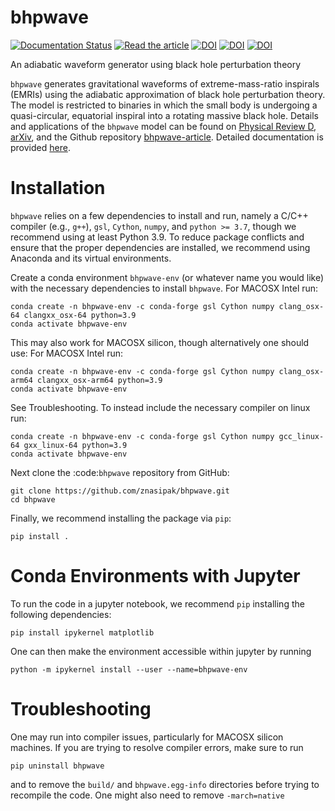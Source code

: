 # bhpwave
[![Documentation Status](https://readthedocs.org/projects/bhpwave/badge/?version=latest)](https://bhpwave.readthedocs.io/en/latest/?badge=latest)
[![Read the article](https://img.shields.io/badge/PDF-latest-blue.svg?style=flat)](https://github.com/znasipak/bhpwave-article/raw/gh-action-result/pdflatex/ms.pdf)
[![DOI](https://img.shields.io/badge/arXiv-2310.19706-B31B1B)](https://doi.org/10.48550/arXiv.2310.19706)
[![DOI](https://img.shields.io/badge/PhysRevD-109.044020-purple)](https://doi.org/10.1103/PhysRevD.109.044020)
[![DOI](https://img.shields.io/badge/znasipak-bhpwave--article-blue?logo=Github)](https://github.com/znasipak/bhpwave-article)

An adiabatic waveform generator using black hole perturbation theory

`bhpwave` generates gravitational waveforms of extreme-mass-ratio inspirals (EMRIs) using the adiabatic approximation of black hole perturbation theory. The model is restricted to binaries in which the small body is undergoing a quasi-circular, equatorial inspiral into a rotating massive black hole. Details and applications of
the `bhpwave` model can be found on [Physical Review D](https://doi.org/10.1103/PhysRevD.109.044020), [arXiv](https://doi.org/10.48550/arXiv.2310.19706), and the Github
repository [bhpwave-article](https://github.com/znasipak/bhpwave-article). Detailed documentation is provided [here](https://bhpwave.readthedocs.io/en/latest/).

# Installation

`bhpwave` relies on a few dependencies to install and run, namely
a C/C++ compiler (e.g., `g++`), `gsl`, `Cython`, 
`numpy`, and `python >= 3.7`, though we recommend using at least Python 3.9.
To reduce package conflicts and ensure that the proper dependencies are installed,
we recommend using Anaconda and its virtual environments.

Create a conda environment `bhpwave-env` (or whatever name you would like)
with the necessary dependencies to install `bhpwave`. For MACOSX Intel run:
```
conda create -n bhpwave-env -c conda-forge gsl Cython numpy clang_osx-64 clangxx_osx-64 python=3.9
conda activate bhpwave-env
```
This may also work for MACOSX silicon, though alternatively one should use:
For MACOSX Intel run:
```
conda create -n bhpwave-env -c conda-forge gsl Cython numpy clang_osx-arm64 clangxx_osx-arm64 python=3.9
conda activate bhpwave-env
```
See Troubleshooting.
To instead include the necessary compiler on linux run:
```
conda create -n bhpwave-env -c conda-forge gsl Cython numpy gcc_linux-64 gxx_linux-64 python=3.9
conda activate bhpwave-env
```
Next clone the :code:`bhpwave` repository from GitHub:
```
git clone https://github.com/znasipak/bhpwave.git
cd bhpwave
```
Finally, we recommend installing the package via `pip`:
```
pip install .
```

# Conda Environments with Jupyter

To run the code in a jupyter notebook, we recommend `pip` installing
the following dependencies: 
```
pip install ipykernel matplotlib
```
One can then make the environment accessible within jupyter by
running
```
python -m ipykernel install --user --name=bhpwave-env
```

# Troubleshooting

One may run into compiler issues, particularly for MACOSX silicon machines. If you are trying to resolve compiler errors, make sure to run
```
pip uninstall bhpwave
```
and to remove the `build/` and `bhpwave.egg-info` directories before trying to recompile the code. One might also need to remove `-march=native` 
